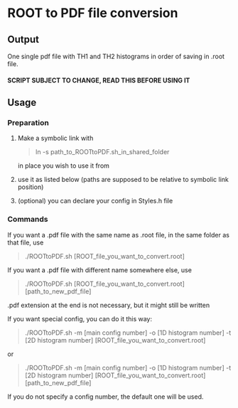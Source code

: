 # ROOT to PDF file conversion

## Output

One single pdf file with TH1 and TH2 histograms in order of saving in .root file.
#### SCRIPT SUBJECT TO CHANGE, READ THIS BEFORE USING IT

## Usage

### Preparation

1. Make a symbolic link with
   >ln -s path_to_ROOTtoPDF.sh_in_shared_folder

   in place you wish to use it from
   
2. use it as listed below (paths are supposed to be relative to symbolic link position)
3. (optional) you can declare your config in Styles.h file

### Commands

If you want a .pdf file with the same name as .root file, in the same folder as that file, use

>./ROOTtoPDF.sh [ROOT_file_you_want_to_convert.root]

If you want a .pdf file with different name somewhere else, use

>./ROOTtoPDF.sh [ROOT_file_you_want_to_convert.root] [path_to_new_pdf_file]

.pdf extension at the end is not necessary, but it might still be written

If you want special config, you can do it this way:

>./ROOTtoPDF.sh -m [main config number] -o [1D histogram number] -t [2D histogram number] [ROOT_file_you_want_to_convert.root]

or

>./ROOTtoPDF.sh -m [main config number] -o [1D histogram number] -t [2D histogram number] [ROOT_file_you_want_to_convert.root] [path_to_new_pdf_file]

If you do not specify a config number, the default one will be used.